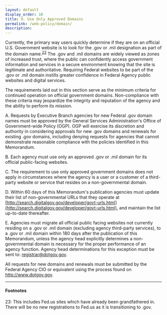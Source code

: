 ```yaml
---
layout: default
display_order: 10 
title: 9. Use Only Approved Domains
permalink: /web-policy/domain/
description:
---
```

Currently, the primary way users quickly determine if they are on an official U.S. Government website is to look for the .gov or .mil designation as part of the domain name.<sup>[23](#myfootnote14)</sup>   The .gov and .mil domains are widely viewed as zones of increased trust, where the public can confidently access government information and services in a secure environment knowing that the site is legitimate and authoritative. Requiring Federal websites to be part of the .gov or .mil domain instills greater confidence in Federal Agency public websites and digital services. 

The requirements laid out in this section serve as the minimum criteria for continued operation on official government domains. Non-compliance with these criteria may jeopardize the integrity and reputation of the agency and the ability to perform its mission.   

A.	Requests by Executive Branch agencies for new Federal .gov domain names must be approved by the General Services Administration's Office of Government-wide Policy (OGP). OGP will exercise its discretion and authority in considering approvals for new .gov domains and renewals for existing .gov domains, including denying requests for agencies that cannot demonstrate reasonable compliance with the policies identified in this Memorandum. 

B.	Each agency must use only an approved .gov or .mil domain for its official public-facing websites.  

C.	The requirement to use only approved government domains does not apply in circumstances where the agency is a user or a customer of a third-party website or service that resides on a non-governmental domain.   

D.	Within 60 days of this Memorandum's publication agencies must update their list of non-governmental URLs that they operate at [http://search.digitalgov.gov/developer/govt-urls.html](http://search.digitalgov.gov/developer/govt-urls.html), and maintain the list up-to-date thereafter.  

E.	Agencies must migrate all official public facing websites not currently residing on a .gov or .mil domain (excluding agency third-party services), to a .gov or .mil domain within 180 days after the publication of this Memorandum, unless the agency head explicitly determines a non-governmental domain is necessary for the proper performance of an agency function. Agency head determinations for this exception must be sent to: registrar@dotgov.gov.  

All requests for new domains and renewals must be submitted by the Federal Agency CIO or equivalent using the process found on http://www.dotgov.gov. 

*** 
#### Footnotes
<a name="myfootnote12">23</a>: This includes Fed.us sites which have already been grandfathered in. There will be no new registrations to Fed.us as it is transitioning to .gov.

